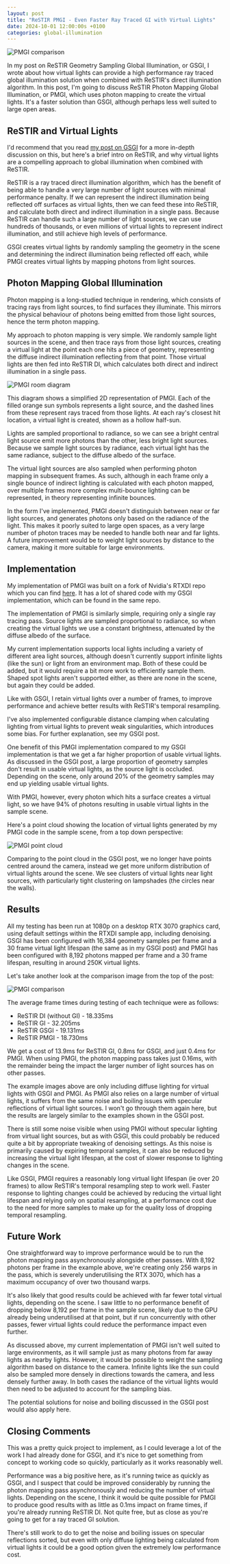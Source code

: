 ```yaml
---
layout: post
title: "ReSTIR PMGI - Even Faster Ray Traced GI with Virtual Lights"
date: 2024-10-01 12:00:00s +0100
categories: global-illumination
---
```


![PMGI comparison](/img/pmgi/pmgi_comparison.jpg)

In my post on ReSTIR Geometry Sampling Global Illumination, or GSGI, I wrote about how virtual lights can provide a high performance ray traced global illumination solution when combined with ReSTIR's direct illumination algorithm. In this post, I'm going to discuss ReSTIR Photon Mapping Global Illumination, or PMGI, which uses photon mapping to create the virtual lights. It's a faster solution than GSGI, although perhaps less well suited to large open areas.

## ReSTIR and Virtual Lights

I'd recommend that you read [my post on GSGI](/global-illumination/2024/09/20/restir-gsgi.html) for a more in-depth discussion on this, but here's a brief intro on ReSTIR, and why virtual lights are a compelling approach to global illumination when combined with ReSTIR.

ReSTIR is a ray traced direct illumination algorithm, which has the benefit of being able to handle a very large number of light sources with minimal performance penalty. If we can represent the indirect illumination being reflected off surfaces as virtual lights, then we can feed these into ReSTIR, and calculate both direct and indirect illumination in a single pass. Because ReSTIR can handle such a large number of light sources, we can use hundreds of thousands, or even millions of virtual lights to represent indirect illumination, and still achieve high levels of performance.

GSGI creates virtual lights by randomly sampling the geometry in the scene and determining the indirect illumination being reflected off each, while PMGI creates virtual lights by mapping photons from light sources.

## Photon Mapping Global Illumination

Photon mapping is a long-studied technique in rendering, which consists of tracing rays from light sources, to find surfaces they illuminate. This mirrors the physical behaviour of photons being emitted from those light sources, hence the term photon mapping.

My approach to photon mapping is very simple. We randomly sample light sources in the scene, and then trace rays from those light sources, creating a virtual light at the point each one hits a piece of geometry, representing the diffuse indirect illumination reflecting from that point. Those virtual lights are then fed into ReSTIR DI, which calculates both direct and indirect illumination in a single pass.

![PMGI room diagram](/img/pmgi/pmgi_room.png)

This diagram shows a simplified 2D representation of PMGI. Each of the filled orange sun symbols represents a light source, and the dashed lines from these represent rays traced from those lights. At each ray's closest hit location, a virtual light is created, shown as a hollow half-sun.

Lights are sampled proportional to radiance, so we can see a bright central light source emit more photons than the other, less bright light sources. Because we sample light sources by radiance, each virtual light has the same radiance, subject to the diffuse albedo of the surface.

The virtual light sources are also sampled when performing photon mapping in subsequent frames. As such, although in each frame only a single bounce of indirect lighting is calculated with each photon mapped, over multiple frames more complex multi-bounce lighting can be represented, in theory representing infinite bounces.

In the form I've implemented, PMGI doesn't distinguish between near or far light sources, and generates photons only based on the radiance of the light. This makes it poorly suited to large open spaces, as a very large number of photon traces may be needed to handle both near and far lights. A future improvement would be to weight light sources by distance to the camera, making it more suitable for large environments.

## Implementation

My implementation of PMGI was built on a fork of Nvidia's RTXDI repo which you can find [here](https://github.com/otrooney/RTXDI). It has a lot of shared code with my GSGI implementation, which can be found in the same repo.

The implementation of PMGI is similarly simple, requiring only a single ray tracing pass. Source lights are sampled proportional to radiance, so when creating the virtual lights we use a constant brightness, attenuated by the diffuse albedo of the surface.

My current implementation supports local lights including a variety of different area light sources, although doesn't currently support infinite lights (like the sun) or light from an environment map. Both of these could be added, but it would require a bit more work to efficiently sample them. Shaped spot lights aren't supported either, as there are none in the scene, but again they could be added.

Like with GSGI, I retain virtual lights over a number of frames, to improve performance and achieve better results with ReSTIR's temporal resampling.

I've also implemented configurable distance clamping when calculating lighting from virtual lights to prevent weak singularities, which introduces some bias. For further explanation, see my GSGI post.

One benefit of this PMGI implementation compared to my GSGI implementation is that we get a far higher proportion of usable virtual lights. As discussed in the GSGI post, a large proportion of geometry samples don't result in usable virtual lights, as the source light is occluded. Depending on the scene, only around 20% of the geometry samples may end up yielding usable virtual lights.

With PMGI, however, every photon which hits a surface creates a virtual light, so we have 94% of photons resulting in usable virtual lights in the sample scene.

Here's a point cloud showing the location of virtual lights generated by my PMGI code in the sample scene, from a top down perspective:

![PMGI point cloud](/img/pmgi/pmgi_pointcloud.png)

Comparing to the point cloud in the GSGI post, we no longer have points centred around the camera, instead we get more uniform distribution of virtual lights around the scene. We see clusters of virtual lights near light sources, with particularly tight clustering on lampshades (the circles near the walls).

## Results

All my testing has been run at 1080p on a desktop RTX 3070 graphics card, using default settings within the RTXDI sample app, including denoising. GSGI has been configured with 16,384 geometry samples per frame and a 30 frame virtual light lifespan (the same as in my GSGI post) and PMGI has been configured with 8,192 photons mapped per frame and a 30 frame lifespan, resulting in around 250K virtual lights.

Let's take another look at the comparison image from the top of the post:

![PMGI comparison](/img/pmgi/pmgi_comparison.jpg)

The average frame times during testing of each technique were as follows:

- ReSTIR DI (without GI) - 18.335ms
- ReSTIR GI - 32.205ms
- ReSTIR GSGI - 19.131ms
- ReSTIR PMGI - 18.730ms

We get a cost of 13.9ms for ReSTIR GI, 0.8ms for GSGI, and just 0.4ms for PMGI. When using PMGI, the photon mapping pass takes just 0.16ms, with the remainder being the impact the larger number of light sources has on other passes.

The example images above are only including diffuse lighting for virtual lights with GSGI and PMGI. As PMGI also relies on a large number of virtual lights, it suffers from the same noise and boiling issues with specular reflections of virtual light sources. I won't go through them again here, but the results are largely similar to the examples shown in the GSGI post.

There is still some noise visible when using PMGI without specular lighting from virtual light sources, but as with GSGI, this could probably be reduced quite a bit by appropriate tweaking of denoising settings. As this noise is primarily caused by expiring temporal samples, it can also be reduced by increasing the virtual light lifespan, at the cost of slower response to lighting changes in the scene.

Like GSGI, PMGI requires a reasonably long virtual light lifespan (ie over 20 frames) to allow ReSTIR's temporal resampling step to work well. Faster response to lighting changes could be achieved by reducing the virtual light lifespan and relying only on spatial resampling, at a performance cost due to the need for more samples to make up for the quality loss of dropping temporal resampling.

## Future Work

One straightforward way to improve performance would be to run the photon mapping pass asynchronously alongside other passes. With 8,192 photons per frame in the example above, we're creating only 256 warps in the pass, which is severely underutilising the RTX 3070, which has a maximum occupancy of over two thousand warps.

It's also likely that good results could be achieved with far fewer total virtual lights, depending on the scene. I saw little to no performance benefit of dropping below 8,192 per frame in the sample scene, likely due to the GPU already being underutilised at that point, but if run concurrently with other passes, fewer virtual lights could reduce the performance impact even further.

As discussed above, my current implementation of PMGI isn't well suited to large environments, as it will sample just as many photons from far away lights as nearby lights. However, it would be possible to weight the sampling algorithm based on distance to the camera. Infinite lights like the sun could also be sampled more densely in directions towards the camera, and less densely further away. In both cases the radiance of the virtual lights would then need to be adjusted to account for the sampling bias.

The potential solutions for noise and boiling discussed in the GSGI post would also apply here.

## Closing Comments

This was a pretty quick project to implement, as I could leverage a lot of the work I had already done for GSGI, and it's nice to get something from concept to working code so quickly, particularly as it works reasonably well.

Performance was a big positive here, as it's running twice as quickly as GSGI, and I suspect that could be improved considerably by running the photon mapping pass asynchronously and reducing the number of virtual lights. Depending on the scene, I think it would be quite possible for PMGI to produce good results with as little as 0.1ms impact on frame times, if you're already running ReSTIR DI. Not quite free, but as close as you're going to get for a ray traced GI solution.

There's still work to do to get the noise and boiling issues on specular reflections sorted, but even with only diffuse lighting being calculated from virtual lights it could be a good option given the extremely low performance cost.